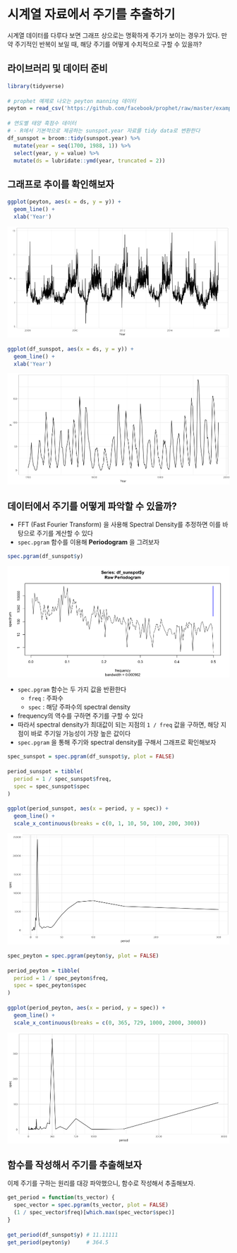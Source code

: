 # 시계열 자료에서 주기를 추출하기

시계열 데이터를 다루다 보면 그래프 상으로는 명확하게 주기가 보이는 경우가 있다.
만약 주기적인 반복이 보일 때, 해당 주기를 어떻게 수치적으로 구할 수 있을까?

## 라이브러리 및 데이터 준비

```r
library(tidyverse)

# prophet 예제로 나오는 peyton manning 데이터
peyton = read_csv('https://github.com/facebook/prophet/raw/master/examples/example_wp_log_peyton_manning.csv')

# 연도별 태양 흑점수 데이터
# - R에서 기본적으로 제공하는 sunspot.year 자료를 tidy data로 변환한다
df_sunspot = broom::tidy(sunspot.year) %>%
  mutate(year = seq(1700, 1988, 1)) %>%
  select(year, y = value) %>%
  mutate(ds = lubridate::ymd(year, truncated = 2))
```

## 그래프로 추이를 확인해보자

```r
ggplot(peyton, aes(x = ds, y = y)) +
  geom_line() +
  xlab('Year')
```

![png](fig/extract_period/extract_period_01.png)

```r
ggplot(df_sunspot, aes(x = ds, y = y)) +
  geom_line() +
  xlab('Year')
```

![png](fig/extract_period/extract_period_02.png)

## 데이터에서 주기를 어떻게 파악할 수 있을까?

- FFT (Fast Fourier Transform) 을 사용해 Spectral Density를 추정하면 이를 바탕으로 주기를 계산할 수 있다
- `spec.pgram` 함수를 이용해 **Periodogram** 을 그려보자

```r
spec.pgram(df_sunspot$y)
```

![png](fig/extract_period/extract_period_03.png)

- `spec.pgram` 함수는 두 가지 값을 반환한다
    - `freq` : 주파수
    - `spec` : 해당 주파수의 spectral density
- frequency의 역수를 구하면 주기를 구할 수 있다
- 따라서 spectral density가 최대값이 되는 지점의 `1 / freq` 값을 구하면, 해당 지점이 바로 주기일 가능성이 가장 높은 값이다
- `spec.pgram` 을 통해 주기와 spectral density를 구해서 그래프로 확인해보자

```r
spec_sunspot = spec.pgram(df_sunspot$y, plot = FALSE)

period_sunspot = tibble(
  period = 1 / spec_sunspot$freq,
  spec = spec_sunspot$spec
)

ggplot(period_sunspot, aes(x = period, y = spec)) +
  geom_line() +
  scale_x_continuous(breaks = c(0, 1, 10, 50, 100, 200, 300))
```

![png](fig/extract_period/extract_period_04.png)

```r
spec_peyton = spec.pgram(peyton$y, plot = FALSE)

period_peyton = tibble(
  period = 1 / spec_peyton$freq,
  spec = spec_peyton$spec
)

ggplot(period_peyton, aes(x = period, y = spec)) +
  geom_line() +
  scale_x_continuous(breaks = c(0, 365, 729, 1000, 2000, 3000))
```

![png](fig/extract_period/extract_period_05.png)

## 함수를 작성해서 주기를 추출해보자

이제 주기를 구하는 원리를 대강 파악했으니, 함수로 작성해서 추출해보자.

```r
get_period = function(ts_vector) {
  spec_vector = spec.pgram(ts_vector, plot = FALSE)
  (1 / spec_vector$freq)[which.max(spec_vector$spec)]
}

get_period(df_sunspot$y) # 11.11111
get_period(peyton$y)     # 364.5
```
